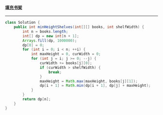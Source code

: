 #### <a href="https://leetcode.cn/problems/filling-bookcase-shelves/">填充书架</a>

--------------------

```java
class Solution {
    public int minHeightShelves(int[][] books, int shelfWidth) {
        int n = books.length;
        int[] dp = new int[n + 1];
        Arrays.fill(dp, 1000000);
        dp[0] = 0;
        for (int i = 0; i < n; ++i) {
            int maxHeight = 0, curWidth = 0;
            for (int j = i; j >= 0; --j) {
                curWidth += books[j][0];
                if (curWidth > shelfWidth) {
                    break;
                }
                maxHeight = Math.max(maxHeight, books[j][1]);
                dp[i + 1] = Math.min(dp[i + 1], dp[j] + maxHeight);
            }
        }
        return dp[n];
    }
}
```

